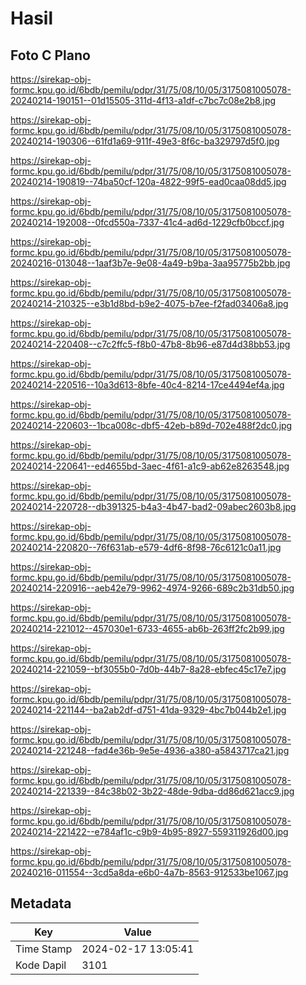 # Hasil

## Foto C Plano

https://sirekap-obj-formc.kpu.go.id/6bdb/pemilu/pdpr/31/75/08/10/05/3175081005078-20240214-190151--01d15505-311d-4f13-a1df-c7bc7c08e2b8.jpg

https://sirekap-obj-formc.kpu.go.id/6bdb/pemilu/pdpr/31/75/08/10/05/3175081005078-20240214-190306--61fd1a69-911f-49e3-8f6c-ba329797d5f0.jpg

https://sirekap-obj-formc.kpu.go.id/6bdb/pemilu/pdpr/31/75/08/10/05/3175081005078-20240214-190819--74ba50cf-120a-4822-99f5-ead0caa08dd5.jpg

https://sirekap-obj-formc.kpu.go.id/6bdb/pemilu/pdpr/31/75/08/10/05/3175081005078-20240214-192008--0fcd550a-7337-41c4-ad6d-1229cfb0bccf.jpg

https://sirekap-obj-formc.kpu.go.id/6bdb/pemilu/pdpr/31/75/08/10/05/3175081005078-20240216-013048--1aaf3b7e-9e08-4a49-b9ba-3aa95775b2bb.jpg

https://sirekap-obj-formc.kpu.go.id/6bdb/pemilu/pdpr/31/75/08/10/05/3175081005078-20240214-210325--e3b1d8bd-b9e2-4075-b7ee-f2fad03406a8.jpg

https://sirekap-obj-formc.kpu.go.id/6bdb/pemilu/pdpr/31/75/08/10/05/3175081005078-20240214-220408--c7c2ffc5-f8b0-47b8-8b96-e87d4d38bb53.jpg

https://sirekap-obj-formc.kpu.go.id/6bdb/pemilu/pdpr/31/75/08/10/05/3175081005078-20240214-220516--10a3d613-8bfe-40c4-8214-17ce4494ef4a.jpg

https://sirekap-obj-formc.kpu.go.id/6bdb/pemilu/pdpr/31/75/08/10/05/3175081005078-20240214-220603--1bca008c-dbf5-42eb-b89d-702e488f2dc0.jpg

https://sirekap-obj-formc.kpu.go.id/6bdb/pemilu/pdpr/31/75/08/10/05/3175081005078-20240214-220641--ed4655bd-3aec-4f61-a1c9-ab62e8263548.jpg

https://sirekap-obj-formc.kpu.go.id/6bdb/pemilu/pdpr/31/75/08/10/05/3175081005078-20240214-220728--db391325-b4a3-4b47-bad2-09abec2603b8.jpg

https://sirekap-obj-formc.kpu.go.id/6bdb/pemilu/pdpr/31/75/08/10/05/3175081005078-20240214-220820--76f631ab-e579-4df6-8f98-76c6121c0a11.jpg

https://sirekap-obj-formc.kpu.go.id/6bdb/pemilu/pdpr/31/75/08/10/05/3175081005078-20240214-220916--aeb42e79-9962-4974-9266-689c2b31db50.jpg

https://sirekap-obj-formc.kpu.go.id/6bdb/pemilu/pdpr/31/75/08/10/05/3175081005078-20240214-221012--457030e1-6733-4655-ab6b-263ff2fc2b99.jpg

https://sirekap-obj-formc.kpu.go.id/6bdb/pemilu/pdpr/31/75/08/10/05/3175081005078-20240214-221059--bf3055b0-7d0b-44b7-8a28-ebfec45c17e7.jpg

https://sirekap-obj-formc.kpu.go.id/6bdb/pemilu/pdpr/31/75/08/10/05/3175081005078-20240214-221144--ba2ab2df-d751-41da-9329-4bc7b044b2e1.jpg

https://sirekap-obj-formc.kpu.go.id/6bdb/pemilu/pdpr/31/75/08/10/05/3175081005078-20240214-221248--fad4e36b-9e5e-4936-a380-a5843717ca21.jpg

https://sirekap-obj-formc.kpu.go.id/6bdb/pemilu/pdpr/31/75/08/10/05/3175081005078-20240214-221339--84c38b02-3b22-48de-9dba-dd86d621acc9.jpg

https://sirekap-obj-formc.kpu.go.id/6bdb/pemilu/pdpr/31/75/08/10/05/3175081005078-20240214-221422--e784af1c-c9b9-4b95-8927-559311926d00.jpg

https://sirekap-obj-formc.kpu.go.id/6bdb/pemilu/pdpr/31/75/08/10/05/3175081005078-20240216-011554--3cd5a8da-e6b0-4a7b-8563-912533be1067.jpg


## Metadata

| Key        | Value               |
| ---------- | ------------------- |
| Time Stamp | 2024-02-17 13:05:41 |
| Kode Dapil | 3101                |



